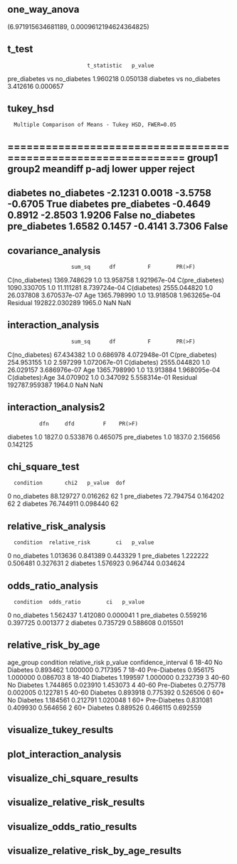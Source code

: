 ## one_way_anova

(6.971915634681189, 0.0009612194624364825)

## t_test

                             t_statistic   p_value
pre_diabetes vs no_diabetes     1.960218  0.050138
diabetes vs no_diabetes         3.412616  0.000657

## tukey_hsd

      Multiple Comparison of Means - Tukey HSD, FWER=0.05      
===============================================================
   group1      group2    meandiff p-adj   lower   upper  reject
---------------------------------------------------------------
   diabetes  no_diabetes  -2.1231 0.0018 -3.5758 -0.6705   True
   diabetes pre_diabetes  -0.4649 0.8912 -2.8503  1.9206  False
no_diabetes pre_diabetes   1.6582 0.1457 -0.4141  3.7306  False
---------------------------------------------------------------

## covariance_analysis

                        sum_sq      df          F        PR(>F)
C(no_diabetes)     1369.748629     1.0  13.958758  1.921967e-04
C(pre_diabetes)    1090.330705     1.0  11.111281  8.739724e-04
C(diabetes)        2555.044820     1.0  26.037808  3.670537e-07
Age                1365.798990     1.0  13.918508  1.963265e-04
Residual         192822.030289  1965.0        NaN           NaN

## interaction_analysis

                        sum_sq      df          F        PR(>F)
C(no_diabetes)       67.434382     1.0   0.686978  4.072948e-01
C(pre_diabetes)     254.953155     1.0   2.597299  1.072067e-01
C(diabetes)        2555.044820     1.0  26.029157  3.686976e-07
Age                1365.798990     1.0  13.913884  1.968095e-04
C(diabetes):Age      34.070902     1.0   0.347092  5.558314e-01
Residual         192787.959387  1964.0        NaN           NaN

## interaction_analysis2

              dfn     dfd         F    PR(>F)
diabetes      1.0  1827.0  0.533876  0.465075
pre_diabetes  1.0  1837.0  2.156656  0.142125

## chi_square_test

      condition       chi2   p_value  dof
0   no_diabetes  88.129727  0.016262   62
1  pre_diabetes  72.794754  0.164202   62
2      diabetes  76.744911  0.098440   62

## relative_risk_analysis

      condition  relative_risk        ci   p_value
0   no_diabetes       1.013636  0.841389  0.443329
1  pre_diabetes       1.222222  0.506481  0.327631
2      diabetes       1.576923  0.964744  0.034624

## odds_ratio_analysis

      condition  odds_ratio        ci   p_value
0   no_diabetes    1.562437  1.412080  0.000041
1  pre_diabetes    0.559216  0.397725  0.001377
2      diabetes    0.735729  0.588608  0.015501

## relative_risk_by_age

  age_group     condition  relative_risk   p_value  confidence_interval
6     18-40   No Diabetes       0.893462  1.000000             0.717395
7     18-40  Pre-Diabetes       0.956175  1.000000             0.086703
8     18-40      Diabetes       1.199597  1.000000             0.232739
3     40-60   No Diabetes       1.744865  0.023910             1.453073
4     40-60  Pre-Diabetes       0.275778  0.002005             0.122781
5     40-60      Diabetes       0.893918  0.775392             0.526506
0       60+   No Diabetes       1.184561  0.212791             1.020048
1       60+  Pre-Diabetes       0.831081  0.409930             0.564656
2       60+      Diabetes       0.889526  0.466115             0.692559

## visualize_tukey_results

## plot_interaction_analysis

## visualize_chi_square_results

## visualize_relative_risk_results

## visualize_odds_ratio_results

## visualize_relative_risk_by_age_results

